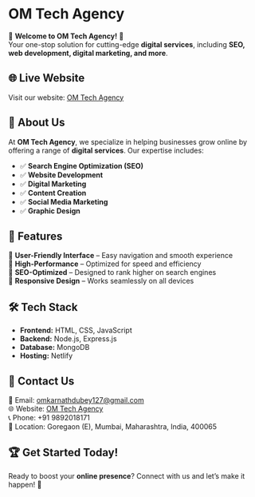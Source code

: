 # OM Tech Agency

🚀 **Welcome to OM Tech Agency!** 🚀  
Your one-stop solution for cutting-edge **digital services**, including **SEO, web development, digital marketing, and more**.

## 🌐 Live Website
Visit our website: [OM Tech Agency](https://om-tech-agency.netlify.app/)

## 📌 About Us
At **OM Tech Agency**, we specialize in helping businesses grow online by offering a range of **digital services**. Our expertise includes:
- ✅ **Search Engine Optimization (SEO)**
- ✅ **Website Development**
- ✅ **Digital Marketing**
- ✅ **Content Creation**
- ✅ **Social Media Marketing**
- ✅ **Graphic Design**

## 🚀 Features
🔹 **User-Friendly Interface** – Easy navigation and smooth experience  
🔹 **High-Performance** – Optimized for speed and efficiency  
🔹 **SEO-Optimized** – Designed to rank higher on search engines  
🔹 **Responsive Design** – Works seamlessly on all devices  

## 🛠 Tech Stack
- **Frontend:** HTML, CSS, JavaScript
- **Backend:** Node.js, Express.js 
- **Database:** MongoDB 
- **Hosting:** Netlify

## 📩 Contact Us
📧 Email: omkarnathdubey127@gmail.com  
🌐 Website: [OM Tech Agency](https://ohomtech.online/)  
📞 Phone: +91 9892018171  
📍 Location: Goregaon (E), Mumbai, Maharashtra, India, 400065  

## 🏆 Get Started Today!
Ready to boost your **online presence**? Connect with us and let’s make it happen! 🚀
